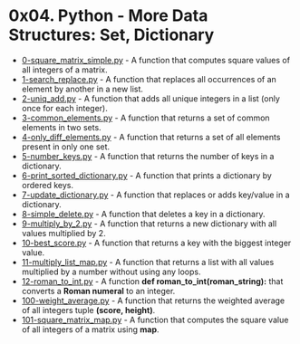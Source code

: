 # 0x04. Python - More Data Structures: Set, Dictionary

- [0-square_matrix_simple.py](https://github.com/CharlesMariga/alx-higher_level_programming/blob/main/0x04-python-more_data_structures/0-square_matrix_simple.py) - A function that computes square values of all integers of a matrix.
- [1-search_replace.py](https://github.com/CharlesMariga/alx-higher_level_programming/blob/main/0x04-python-more_data_structures/1-search_replace.py) - A function that replaces all occurrences of an element by another in a new list.
- [2-uniq_add.py](https://github.com/CharlesMariga/alx-higher_level_programming/blob/main/0x04-python-more_data_structures/2-uniq_add.py) - A function that adds all unique integers in a list (only once for each integer).
- [3-common_elements.py](https://github.com/CharlesMariga/alx-higher_level_programming/blob/main/0x04-python-more_data_structures/3-common_elements.py) - A function that returns a set of common elements in two sets.
- [4-only_diff_elements.py](https://github.com/CharlesMariga/alx-higher_level_programming/blob/main/0x04-python-more_data_structures/4-only_diff_elements.py) - A function that returns a set of all elements present in only one set.
- [5-number_keys.py](https://github.com/CharlesMariga/alx-higher_level_programming/blob/main/0x04-python-more_data_structures/5-number_keys.py) - A function that returns the number of keys in a dictionary.
- [6-print_sorted_dictionary.py](https://github.com/CharlesMariga/alx-higher_level_programming/blob/main/0x04-python-more_data_structures/6-print_sorted_dictionary.py) - A function that prints a dictionary by ordered keys.
- [7-update_dictionary.py](https://github.com/CharlesMariga/alx-higher_level_programming/blob/main/0x04-python-more_data_structures/7-update_dictionary.py) - A function that replaces or adds key/value in a dictionary.
- [8-simple_delete.py](https://github.com/CharlesMariga/alx-higher_level_programming/blob/main/0x04-python-more_data_structures/8-simple_delete.py) - A function that deletes a key in a dictionary.
- [9-multiply_by_2.py](https://github.com/CharlesMariga/alx-higher_level_programming/blob/main/0x04-python-more_data_structures/9-multiply_by_2.py) - A function that returns a new dictionary with all values multiplied by 2.
- [10-best_score.py](https://github.com/CharlesMariga/alx-higher_level_programming/blob/main/0x04-python-more_data_structures/10-best_score.py) - A function that returns a key with the biggest integer value.
- [11-multiply_list_map.py](https://github.com/CharlesMariga/alx-higher_level_programming/blob/main/0x04-python-more_data_structures/11-multiply_list_map.py) - A function that returns a list with all values multiplied by a number without using any loops.
- [12-roman_to_int.py](https://github.com/CharlesMariga/alx-higher_level_programming/blob/main/0x04-python-more_data_structures/12-roman_to_int.py) - A function **def roman_to_int(roman_string):** that converts a **Roman numeral** to an integer.
- [100-weight_average.py](https://github.com/CharlesMariga/alx-higher_level_programming/blob/main/0x04-python-more_data_structures/100-weight_average.py) - A function that returns the weighted average of all integers tuple **(score, height)**.
- [101-square_matrix_map.py]() - A function that computes the square value of all integers of a matrix using **map**.
